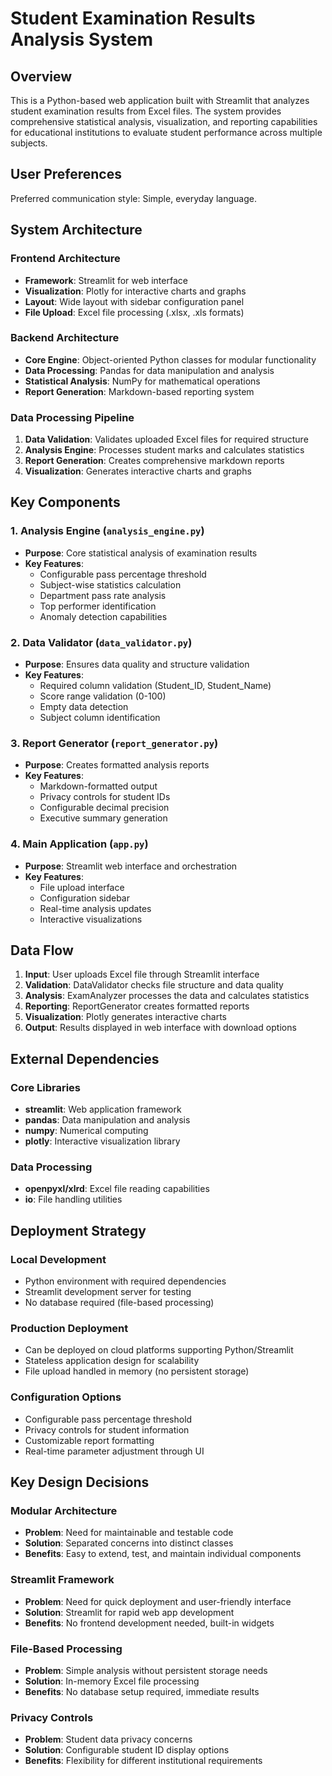 # Student Examination Results Analysis System

## Overview

This is a Python-based web application built with Streamlit that analyzes student examination results from Excel files. The system provides comprehensive statistical analysis, visualization, and reporting capabilities for educational institutions to evaluate student performance across multiple subjects.

## User Preferences

Preferred communication style: Simple, everyday language.

## System Architecture

### Frontend Architecture
- **Framework**: Streamlit for web interface
- **Visualization**: Plotly for interactive charts and graphs
- **Layout**: Wide layout with sidebar configuration panel
- **File Upload**: Excel file processing (.xlsx, .xls formats)

### Backend Architecture
- **Core Engine**: Object-oriented Python classes for modular functionality
- **Data Processing**: Pandas for data manipulation and analysis
- **Statistical Analysis**: NumPy for mathematical operations
- **Report Generation**: Markdown-based reporting system

### Data Processing Pipeline
1. **Data Validation**: Validates uploaded Excel files for required structure
2. **Analysis Engine**: Processes student marks and calculates statistics
3. **Report Generation**: Creates comprehensive markdown reports
4. **Visualization**: Generates interactive charts and graphs

## Key Components

### 1. Analysis Engine (`analysis_engine.py`)
- **Purpose**: Core statistical analysis of examination results
- **Key Features**:
  - Configurable pass percentage threshold
  - Subject-wise statistics calculation
  - Department pass rate analysis
  - Top performer identification
  - Anomaly detection capabilities

### 2. Data Validator (`data_validator.py`)
- **Purpose**: Ensures data quality and structure validation
- **Key Features**:
  - Required column validation (Student_ID, Student_Name)
  - Score range validation (0-100)
  - Empty data detection
  - Subject column identification

### 3. Report Generator (`report_generator.py`)
- **Purpose**: Creates formatted analysis reports
- **Key Features**:
  - Markdown-formatted output
  - Privacy controls for student IDs
  - Configurable decimal precision
  - Executive summary generation

### 4. Main Application (`app.py`)
- **Purpose**: Streamlit web interface and orchestration
- **Key Features**:
  - File upload interface
  - Configuration sidebar
  - Real-time analysis updates
  - Interactive visualizations

## Data Flow

1. **Input**: User uploads Excel file through Streamlit interface
2. **Validation**: DataValidator checks file structure and data quality
3. **Analysis**: ExamAnalyzer processes the data and calculates statistics
4. **Reporting**: ReportGenerator creates formatted reports
5. **Visualization**: Plotly generates interactive charts
6. **Output**: Results displayed in web interface with download options

## External Dependencies

### Core Libraries
- **streamlit**: Web application framework
- **pandas**: Data manipulation and analysis
- **numpy**: Numerical computing
- **plotly**: Interactive visualization library

### Data Processing
- **openpyxl/xlrd**: Excel file reading capabilities
- **io**: File handling utilities

## Deployment Strategy

### Local Development
- Python environment with required dependencies
- Streamlit development server for testing
- No database required (file-based processing)

### Production Deployment
- Can be deployed on cloud platforms supporting Python/Streamlit
- Stateless application design for scalability
- File upload handled in memory (no persistent storage)

### Configuration Options
- Configurable pass percentage threshold
- Privacy controls for student information
- Customizable report formatting
- Real-time parameter adjustment through UI

## Key Design Decisions

### Modular Architecture
- **Problem**: Need for maintainable and testable code
- **Solution**: Separated concerns into distinct classes
- **Benefits**: Easy to extend, test, and maintain individual components

### Streamlit Framework
- **Problem**: Need for quick deployment and user-friendly interface
- **Solution**: Streamlit for rapid web app development
- **Benefits**: No frontend development needed, built-in widgets

### File-Based Processing
- **Problem**: Simple analysis without persistent storage needs
- **Solution**: In-memory Excel file processing
- **Benefits**: No database setup required, immediate results

### Privacy Controls
- **Problem**: Student data privacy concerns
- **Solution**: Configurable student ID display options
- **Benefits**: Flexibility for different institutional requirements